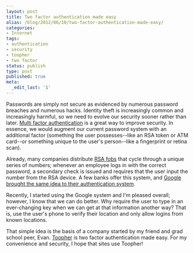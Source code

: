 ```yaml
---
layout: post
title: Two factor authentication made easy
alias: /blog/2012/06/10/two-factor-authentication-made-easy/
categories:
- Internet
tags:
- authentication
- security
- toopher
- two factor
status: publish
type: post
published: true
meta:
  _edit_last: '1'
---
```

Passwords are simply not secure as evidenced by numerous password breaches and numerous hacks. Identity theft is increasingly common and increasingly harmful, so we need to evolve our security sooner rather than later. <a title="Wikipedia: two factor authentication" href="http://en.wikipedia.org/wiki/Two-factor_authentication" target="_blank">Multi factor authentication</a> is a great way to improve security. In essence, we would augment our current password system with an additional factor (something the user possesses--like an RSA token or ATM card--or something unique to the user's person--like a fingerprint or retina scan).

Already, many companies distribute <a title="Two factor authentication - token generators" href="http://en.wikipedia.org/wiki/Two-factor_authentication#Tokens_with_a_display_.28disconnected_tokens.29" target="_blank">RSA fobs</a> that cycle through a unique series of numbers; whenever an employee logs in with the correct password, a secondary check is issued and requires that the user input the number from the RSA device. A few banks offer this system, and <a title="Google offers two factor authentication" href="http://googleblog.blogspot.com/2011/02/advanced-sign-in-security-for-your.html" target="_blank">Google brought the same idea to their authentication system</a>.

Recently, I started using the Google system and I'm pleased overall; however, I know that we can do better. Why require the user to type in an ever-changing key when we can get at that information another way? That is, use the user's phone to verify their location and only allow logins from known locations.

That simple idea is the basis of a company started by my friend and grad school peer, Evan. <a title="Two factor authentication done right " href="https://www.toopher.com/" target="_blank">Toopher</a> is two factor authentication made easy. For my convenience and security, I hope that sites use Toopher!
